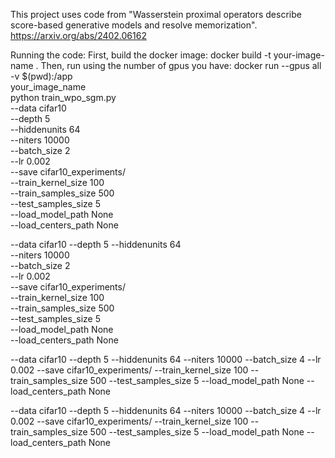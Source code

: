 This project uses code from "Wasserstein proximal operators describe score-based generative models and resolve memorization".
https://arxiv.org/abs/2402.06162

Running the code:
First, build the docker image: docker build -t your-image-name .
Then, run using the number of gpus you have: docker run --gpus all \
  -v $(pwd):/app \
  your_image_name \
  python train_wpo_sgm.py \
  --data cifar10 \
  --depth 5 \
  --hiddenunits 64 \
  --niters 10000 \
  --batch_size 2 \
  --lr 0.002 \
  --save cifar10_experiments/ \
  --train_kernel_size 100 \
  --train_samples_size 500 \
  --test_samples_size 5 \
  --load_model_path None \
  --load_centers_path None

--data cifar10 
  --depth 5 
  --hiddenunits 64 \
  --niters 10000 \
  --batch_size 2 \
  --lr 0.002 \
  --save cifar10_experiments/ \
  --train_kernel_size 100 \
  --train_samples_size 500 \
  --test_samples_size 5 \
  --load_model_path None \
  --load_centers_path None
   
--data cifar10
--depth 5
--hiddenunits 64
--niters 10000
--batch_size 4
--lr 0.002
--save cifar10_experiments/
--train_kernel_size 100
--train_samples_size 500
--test_samples_size 5
--load_model_path None
--load_centers_path None

--data
cifar10
--depth
5
--hiddenunits
64
--niters
10000
--batch_size
4
--lr
0.002
--save
cifar10_experiments/
--train_kernel_size
100
--train_samples_size
500
--test_samples_size
5
--load_model_path
None
--load_centers_path
None
